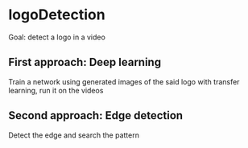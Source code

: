 # logoDetection

Goal: detect a logo in a video

## First approach: Deep learning

Train a network using generated images of the said logo with transfer learning, run it on the videos

## Second approach: Edge detection

Detect the edge and search the pattern
